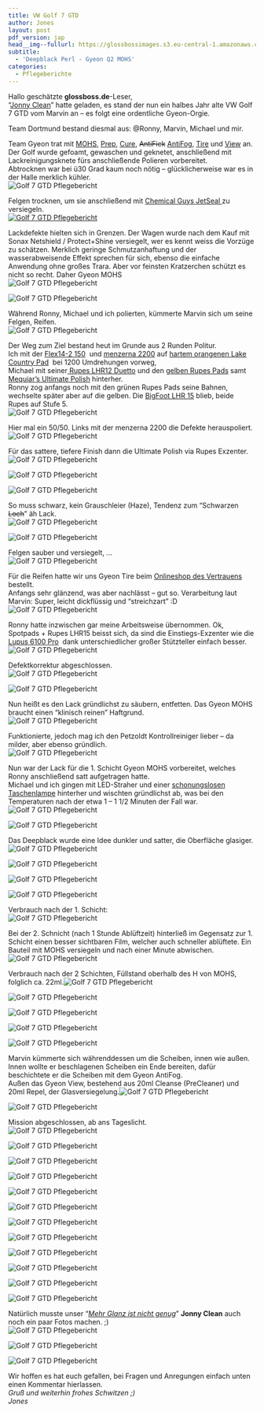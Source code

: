 ```yaml
---
title: VW Golf 7 GTD
author: Jones
layout: post
pdf_version: jap
head__img--fullurl: https://glossbossimages.s3.eu-central-1.amazonaws.com/headerimg/golf7gtd.jpg
subtitle:
  - 'Deepblack Perl - Gyeon Q2 MOHS'
categories:
  - Pflegeberichte
---
```

Hallo geschätzte **glossboss.de**-Leser,  
&#8220;<a title="jonny clean - facebook" href="https://www.facebook.com/pages/Jonny-Clean/534912123256814" target="_blank">Jonny Clean</a>&#8221; hatte geladen, es stand der nun ein halbes Jahr alte VW Golf 7 GTD vom Marvin an &#8211; es folgt eine ordentliche Gyeon-Orgie.  
<!--more-->Team Dortmund bestand diesmal aus: @Ronny, Marvin, Michael und mir.

  
Team Gyeon trat mit <a href="http://www.lupus-autopflege.de/Gyeon-Q2-Mohs-30ml-Kit" target="_blank">MOHS</a>, <a href="http://www.lupus-autopflege.de/Gyeon-Q2M-Prep-500ml" target="_blank">Prep</a>, <a href="http://www.lupus-autopflege.de/Gyeon-Q2M-Cure-100ml" target="_blank">Cure</a>, <del>AntiFick</del> <a href="http://www.lupus-autopflege.de/Gyeon-Q2-AntiFog-120ml-Kit" target="_blank">AntiFog</a>, <a href="http://www.lupus-autopflege.de/Gyeon-Q2-Tire-400ml" target="_blank">Tire</a> und <a href="http://www.lupus-autopflege.de/Gyeon-Q2-View-2x20ml-Kit" target="_blank">View</a> an.  
Der Golf wurde gefoamt, gewaschen und geknetet, anschließend mit Lackreinigungsknete fürs anschließende Polieren vorbereitet.  
Abtrocknen war bei ü30 Grad kaum noch nötig &#8211; glücklicherweise war es in der Halle merklich kühler.  
![Golf 7 GTD Pflegebericht](https://glossbossimages.s3.eu-central-1.amazonaws.com/jones/berichte/vwgolf7gtd_gyeon/01.jpg)

Felgen trocknen, um sie anschließend mit <a href="http://www.lupus-autopflege.de/Chemical-Guys-Jetseal-473ml" target="_blank">Chemical Guys JetSeal </a>zu versiegeln.  
[![Golf 7 GTD Pflegebericht](https://glossbossimages.s3.eu-central-1.amazonaws.com/jones/berichte/vwgolf7gtd_gyeon/02.jpg)][1]

Lackdefekte hielten sich in Grenzen. Der Wagen wurde nach dem Kauf mit Sonax Netshield / Protect+Shine versiegelt, wer es kennt weiss die Vorzüge zu schätzen. Merklich geringe Schmutzanhaftung und der wasserabweisende Effekt sprechen für sich, ebenso die einfache Anwendung ohne großes Trara. Aber vor feinsten Kratzerchen schützt es nicht so recht. Daher Gyeon MOHS  
![Golf 7 GTD Pflegebericht](https://glossbossimages.s3.eu-central-1.amazonaws.com/jones/berichte/vwgolf7gtd_gyeon/04.jpg)

![Golf 7 GTD Pflegebericht](https://glossbossimages.s3.eu-central-1.amazonaws.com/jones/berichte/vwgolf7gtd_gyeon/05.jpg)

Während Ronny, Michael und ich polierten, kümmerte Marvin sich um seine Felgen, Reifen.  
![Golf 7 GTD Pflegebericht](https://glossbossimages.s3.eu-central-1.amazonaws.com/jones/berichte/vwgolf7gtd_gyeon/06.jpg)

Der Weg zum Ziel bestand heut im Grunde aus 2 Runden Politur.  
Ich mit der <a href="http://www.lupus-autopflege.de/Flex-Polishflex-PE-14-2-150-Rotationspolierer-ohne-Stuetzteller" target="_blank">Flex14-2 150</a>  und <a href="http://www.lupus-autopflege.de/Menzerna-PF2200-250ml" target="_blank">menzerna 2200</a> auf <a href="http://www.lupus-autopflege.de/Lake-Country-Constant-Pressure-Hi-Gloss-Orange-Flat-Light-Cutting-Pad-verschiedene-Groessen" target="_blank">hartem orangenen Lake Country Pad</a>  bei 1200 Umdrehungen vorweg,  
Michael mit seiner<a href="http://www.lupus-autopflege.de/Rupes-Duetto-LHR-12E-Exzenterpolierer-Standardkit" target="_blank"> Rupes LHR12 Duetto</a> und den <a href="http://www.lupus-autopflege.de/Rupes-BigFoot-Polierschwamm-Fine-gelb-130-150mm-Einzeln-unverpackt" target="_blank">gelben Rupes Pads</a> samt <a href="http://www.lupus-autopflege.de/Meguiars-Ultimate-Polish-473ml" target="_blank">Mequiar&#8217;s Ultimate Polish</a> hinterher.  
Ronny zog anfangs noch mit den grünen Rupes Pads seine Bahnen, wechselte später aber auf die gelben. Die <a href="http://www.lupus-autopflege.de/Rupes-BigFoot-LHR-15ES-Exzenterpolierer-Standardkit" target="_blank">BigFoot LHR 15</a> blieb, beide Rupes auf Stufe 5.  
![Golf 7 GTD Pflegebericht](https://glossbossimages.s3.eu-central-1.amazonaws.com/jones/berichte/vwgolf7gtd_gyeon/07.jpg)

Hier mal ein 50/50. Links mit der menzerna 2200 die Defekte herauspoliert.  
![Golf 7 GTD Pflegebericht](https://glossbossimages.s3.eu-central-1.amazonaws.com/jones/berichte/vwgolf7gtd_gyeon/08.jpg)

Für das sattere, tiefere Finish dann die Ultimate Polish via Rupes Exzenter.  
![Golf 7 GTD Pflegebericht](https://glossbossimages.s3.eu-central-1.amazonaws.com/jones/berichte/vwgolf7gtd_gyeon/09.jpg)

![Golf 7 GTD Pflegebericht](https://glossbossimages.s3.eu-central-1.amazonaws.com/jones/berichte/vwgolf7gtd_gyeon/10.jpg)

![Golf 7 GTD Pflegebericht](https://glossbossimages.s3.eu-central-1.amazonaws.com/jones/berichte/vwgolf7gtd_gyeon/11.jpg)

So muss schwarz, kein Grauschleier (Haze), Tendenz zum &#8220;Schwarzen <del>Loch</del>&#8221; äh Lack.  
![Golf 7 GTD Pflegebericht](https://glossbossimages.s3.eu-central-1.amazonaws.com/jones/berichte/vwgolf7gtd_gyeon/12.jpg)

![Golf 7 GTD Pflegebericht](https://glossbossimages.s3.eu-central-1.amazonaws.com/jones/berichte/vwgolf7gtd_gyeon/13.jpg)

Felgen sauber und versiegelt, &#8230;  
![Golf 7 GTD Pflegebericht](https://glossbossimages.s3.eu-central-1.amazonaws.com/jones/berichte/vwgolf7gtd_gyeon/14.jpg)

Für die Reifen hatte wir uns Gyeon Tire beim <a href="http://www.lupus-autopflege.de/navi.php?k=4&hf=0&Sortierung=6&af=100" target="_blank">Onlineshop des Vertrauens</a> bestellt.  
Anfangs sehr glänzend, was aber nachlässt &#8211; gut so. Verarbeitung laut Marvin: Super, leicht dickflüssig und &#8220;streichzart&#8221; :D  
![Golf 7 GTD Pflegebericht](https://glossbossimages.s3.eu-central-1.amazonaws.com/jones/berichte/vwgolf7gtd_gyeon/17.jpg)

Ronny hatte inzwischen gar meine Arbeitsweise übernommen. Ok, Spotpads + Rupes LHR15 beisst sich, da sind die Einstiegs-Exzenter wie die <a href="http://www.lupus-autopflege.de/Lupus-Autopflege-Exzenter-Poliermaschine-6100-Pro-CPS-Einsteigerset-XL" target="_blank">Lupus 6100 Pro</a>  dank unterschiedlicher großer Stützteller einfach besser.  
![Golf 7 GTD Pflegebericht](https://glossbossimages.s3.eu-central-1.amazonaws.com/jones/berichte/vwgolf7gtd_gyeon/15.jpg)

Defektkorrektur abgeschlossen.  
![Golf 7 GTD Pflegebericht](https://glossbossimages.s3.eu-central-1.amazonaws.com/jones/berichte/vwgolf7gtd_gyeon/16.jpg)

![Golf 7 GTD Pflegebericht](https://glossbossimages.s3.eu-central-1.amazonaws.com/jones/berichte/vwgolf7gtd_gyeon/18.jpg)

Nun heißt es den Lack gründlichst zu säubern, entfetten. Das Gyeon MOHS braucht einen &#8220;klinisch reinen&#8221; Haftgrund.  
![Golf 7 GTD Pflegebericht](https://glossbossimages.s3.eu-central-1.amazonaws.com/jones/berichte/vwgolf7gtd_gyeon/19.jpg)

Funktionierte, jedoch mag ich den Petzoldt Kontrollreiniger lieber &#8211; da milder, aber ebenso gründlich.  
![Golf 7 GTD Pflegebericht](https://glossbossimages.s3.eu-central-1.amazonaws.com/jones/berichte/vwgolf7gtd_gyeon/20.jpg)

Nun war der Lack für die 1. Schicht Gyeon MOHS vorbereitet, welches Ronny anschließend satt aufgetragen hatte.  
Michael und ich gingen mit LED-Straher und einer <a href="http://www.taschenlampen-papst.de/Crelant-7G3CS-XM-L-U3-Taschenlampe-Taschenlampen-Thrower" target="_blank">schonungslosen Taschenlampe</a> hinterher und wischten gründlichst ab, was bei den Temperaturen nach der etwa 1 &#8211; 1 1/2 Minuten der Fall war.  
![Golf 7 GTD Pflegebericht](https://glossbossimages.s3.eu-central-1.amazonaws.com/jones/berichte/vwgolf7gtd_gyeon/21.jpg)

![Golf 7 GTD Pflegebericht](https://glossbossimages.s3.eu-central-1.amazonaws.com/jones/berichte/vwgolf7gtd_gyeon/22.jpg)

Das Deepblack wurde eine Idee dunkler und satter, die Oberfläche glasiger.![Golf 7 GTD Pflegebericht](https://glossbossimages.s3.eu-central-1.amazonaws.com/jones/berichte/vwgolf7gtd_gyeon/23.jpg)

![Golf 7 GTD Pflegebericht](https://glossbossimages.s3.eu-central-1.amazonaws.com/jones/berichte/vwgolf7gtd_gyeon/24.jpg)

![Golf 7 GTD Pflegebericht](https://glossbossimages.s3.eu-central-1.amazonaws.com/jones/berichte/vwgolf7gtd_gyeon/25.jpg)

![Golf 7 GTD Pflegebericht](https://glossbossimages.s3.eu-central-1.amazonaws.com/jones/berichte/vwgolf7gtd_gyeon/26.jpg)

Verbrauch nach der 1. Schicht:  
![Golf 7 GTD Pflegebericht](https://glossbossimages.s3.eu-central-1.amazonaws.com/jones/berichte/vwgolf7gtd_gyeon/27.jpg)

Bei der 2. Schnicht (nach 1 Stunde Ablüftzeit) hinterließ im Gegensatz zur 1. Schicht einen besser sichtbaren Film, welcher auch schneller ablüftete. Ein Bauteil mit MOHS versiegeln und nach einer Minute abwischen.![Golf 7 GTD Pflegebericht](https://glossbossimages.s3.eu-central-1.amazonaws.com/jones/berichte/vwgolf7gtd_gyeon/28.jpg)

Verbrauch nach der 2 Schichten, Füllstand oberhalb des H von MOHS, folglich ca. 22ml.![Golf 7 GTD Pflegebericht](https://glossbossimages.s3.eu-central-1.amazonaws.com/jones/berichte/vwgolf7gtd_gyeon/29.jpg)

![Golf 7 GTD Pflegebericht](https://glossbossimages.s3.eu-central-1.amazonaws.com/jones/berichte/vwgolf7gtd_gyeon/30.jpg)

![Golf 7 GTD Pflegebericht](https://glossbossimages.s3.eu-central-1.amazonaws.com/jones/berichte/vwgolf7gtd_gyeon/31.jpg)

![Golf 7 GTD Pflegebericht](https://glossbossimages.s3.eu-central-1.amazonaws.com/jones/berichte/vwgolf7gtd_gyeon/32.jpg)

![Golf 7 GTD Pflegebericht](https://glossbossimages.s3.eu-central-1.amazonaws.com/jones/berichte/vwgolf7gtd_gyeon/33.jpg)

Marvin kümmerte sich währenddessen um die Scheiben, innen wie außen.  
Innen wollte er beschlagenen Scheiben ein Ende bereiten, dafür beschichtete er die Scheiben mit dem Gyeon AntiFog.  
Außen das Gyeon View, bestehend aus 20ml Cleanse (PreCleaner) und 20ml Repel, der Glasversiegelung.![Golf 7 GTD Pflegebericht](https://glossbossimages.s3.eu-central-1.amazonaws.com/jones/berichte/vwgolf7gtd_gyeon/34.jpg)

![Golf 7 GTD Pflegebericht](https://glossbossimages.s3.eu-central-1.amazonaws.com/jones/berichte/vwgolf7gtd_gyeon/35.jpg)

Mission abgeschlossen, ab ans Tageslicht.  
![Golf 7 GTD Pflegebericht](https://glossbossimages.s3.eu-central-1.amazonaws.com/jones/berichte/vwgolf7gtd_gyeon/36.jpg)

![Golf 7 GTD Pflegebericht](https://glossbossimages.s3.eu-central-1.amazonaws.com/jones/berichte/vwgolf7gtd_gyeon/37.jpg)

![Golf 7 GTD Pflegebericht](https://glossbossimages.s3.eu-central-1.amazonaws.com/jones/berichte/vwgolf7gtd_gyeon/38.jpg)

![Golf 7 GTD Pflegebericht](https://glossbossimages.s3.eu-central-1.amazonaws.com/jones/berichte/vwgolf7gtd_gyeon/39.jpg)

![Golf 7 GTD Pflegebericht](https://glossbossimages.s3.eu-central-1.amazonaws.com/jones/berichte/vwgolf7gtd_gyeon/40.jpg)

![Golf 7 GTD Pflegebericht](https://glossbossimages.s3.eu-central-1.amazonaws.com/jones/berichte/vwgolf7gtd_gyeon/41.jpg)

![Golf 7 GTD Pflegebericht](https://glossbossimages.s3.eu-central-1.amazonaws.com/jones/berichte/vwgolf7gtd_gyeon/42.jpg)

![Golf 7 GTD Pflegebericht](https://glossbossimages.s3.eu-central-1.amazonaws.com/jones/berichte/vwgolf7gtd_gyeon/43.jpg)

![Golf 7 GTD Pflegebericht](https://glossbossimages.s3.eu-central-1.amazonaws.com/jones/berichte/vwgolf7gtd_gyeon/44.jpg)

![Golf 7 GTD Pflegebericht](https://glossbossimages.s3.eu-central-1.amazonaws.com/jones/berichte/vwgolf7gtd_gyeon/45.jpg)

![Golf 7 GTD Pflegebericht](https://glossbossimages.s3.eu-central-1.amazonaws.com/jones/berichte/vwgolf7gtd_gyeon/46.jpg)

![Golf 7 GTD Pflegebericht](https://glossbossimages.s3.eu-central-1.amazonaws.com/jones/berichte/vwgolf7gtd_gyeon/47.jpg)

Natürlich musste unser &#8220;<a href="https://www.facebook.com/photo.php?v=622594184488607&set=vb.534912123256814&type=2&theater" target="_blank"><em>Mehr Glanz ist nicht genug</em></a>&#8221; **Jonny Clean** auch noch ein paar Fotos machen. ;)  
![Golf 7 GTD Pflegebericht](https://glossbossimages.s3.eu-central-1.amazonaws.com/jones/berichte/vwgolf7gtd_gyeon/48.jpg)

![Golf 7 GTD Pflegebericht](https://glossbossimages.s3.eu-central-1.amazonaws.com/jones/berichte/vwgolf7gtd_gyeon/49.jpg)

![Golf 7 GTD Pflegebericht](https://glossbossimages.s3.eu-central-1.amazonaws.com/jones/berichte/vwgolf7gtd_gyeon/50.jpg)

Wir hoffen es hat euch gefallen, bei Fragen und Anregungen einfach unten einen Kommentar hierlassen.  
*Gruß und weiterhin frohes Schwitzen ;)*  
*Jones*

 [1]: http://www.lupus-autopflege.de/Sonax-Xtreme-Protect-Shine-Hybrid-NPT-210ml
